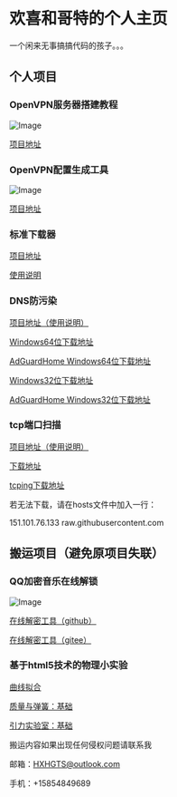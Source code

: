 # 欢喜和哥特的个人主页

一个闲来无事搞搞代码的孩子。。。

## 个人项目

### OpenVPN服务器搭建教程

![Image](/icon/openvpn.ico)

[项目地址](https://github.com/HXHGTS/OpenVPN-Server-Create)

### OpenVPN配置生成工具

![Image](/icon/openvpn.ico)

[项目地址](https://github.com/HXHGTS/OpenVPN-Config-Generator)

### 标准下载器

[项目地址](https://github.com/HXHGTS/FreeDownloader)

[使用说明](https://hxhgts.github.io/GetFreeDownloader/)

### DNS防污染

[项目地址（使用说明）](https://github.com/HXHGTS/DNSForMe)

[Windows64位下载地址](https://lanzous.com/iccepxg)

[AdGuardHome Windows64位下载地址](https://lanzous.com/iccen4f)

[Windows32位下载地址](https://lanzous.com/iccepra)

[AdGuardHome Windows32位下载地址](https://lanzous.com/iccenne)

### tcp端口扫描

[项目地址（使用说明）](https://github.com/HXHGTS/Port-Scanner)

[下载地址](https://github.com/HXHGTS/Port-Scanner/blob/master/%E7%AB%AF%E5%8F%A3%E6%89%AB%E6%8F%8F%E5%B7%A5%E5%85%B7.exe?raw=true)

[tcping下载地址](https://github.com/HXHGTS/Port-Scanner/blob/master/tcping.exe?raw=true)

若无法下载，请在hosts文件中加入一行：

151.101.76.133 raw.githubusercontent.com

## 搬运项目（避免原项目失联）

### QQ加密音乐在线解锁

![Image](/icon/qqm.ico)

[在线解密工具（github）](https://hxhgts.github.io/QQMusicUnblocker)

[在线解密工具（gitee）](https://hxhgts.gitee.io/qqmusicunblocker)

### 基于html5技术的物理小实验

[曲线拟合](https://hxhgts.github.io/PhET-Mirror-CurveFitting/)

[质量与弹簧：基础](https://hxhgts.github.io/PhET-Mirror-MassAndSprings/)

[引力实验室：基础](https://hxhgts.github.io/PhET-Mirror-GravityForceLabBasics/)

搬运内容如果出现任何侵权问题请联系我

邮箱：HXHGTS@outlook.com

手机：+15854849689
